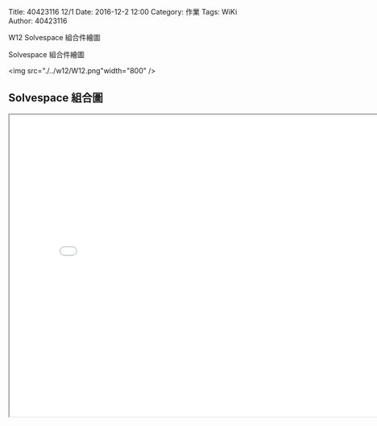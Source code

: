 Title: 40423116 12/1
Date: 2016-12-2 12:00
Category: 作業
Tags: WiKi
Author: 40423116

W12 Solvespace 組合件繪圖

<!-- PELICAN_END_SUMMARY -->


<p>Solvespace 組合件繪圖</p>

<img src="./../w12/W12.png"width="800" />

## Solvespace 組合圖

<iframe src="./../w12/40423116_W12.html" width="800" height="600"></iframe>